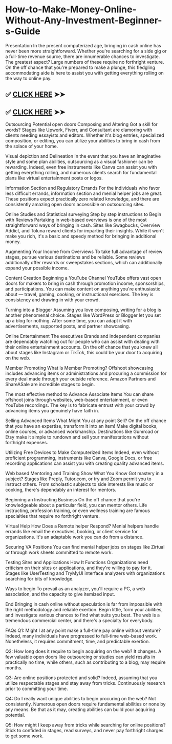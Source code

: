 # How-to-Make-Money-Online-Without-Any-Investment-Beginner-s-Guide
Presentation
In the present computerized age, bringing in cash online has never been more straightforward. Whether you're searching for a side gig or a full-time revenue source, there are innumerable chances to investigate. The greatest aspect? Large numbers of these require no forthright venture. On the off chance that you're prepared to make a plunge, this fledgling accommodating aide is here to assist you with getting everything rolling on the way to online pay.

## ✅ [CLICK HERE]([https://unique.giftcardshopzone.com/robloxgiftcard/roblsidkh-klasf-ej-sdfkief.html](https://www.profitablecpmrate.com/zw2yf7p006?key=2c91ae0e67d64ab45764195c0c750e61)) ➤➤

## ✅ [CLICK HERE]([https://unique.giftcardshopzone.com/robloxgiftcard/roblsidkh-klasf-ej-sdfkief.html](https://www.profitablecpmrate.com/zw2yf7p006?key=2c91ae0e67d64ab45764195c0c750e61)) ➤➤

Outsourcing Potential open doors
Composing and Altering
Got a skill for words? Stages like Upwork, Fiverr, and Consultant are clamoring with clients needing essayists and editors. Whether it's blog entries, specialized composition, or editing, you can utilize your abilities to bring in cash from the solace of your home.

Visual depiction and Delineation
In the event that you have an imaginative style and some plan abilities, outsourcing as a visual fashioner can be rewarding. Indeed, even free instruments like Canva can assist you with getting everything rolling, and numerous clients search for fundamental plans like virtual entertainment posts or logos.

Information Section and Regulatory Errands
For the individuals who favor less difficult errands, information section and menial helper jobs are great. These positions expect practically zero related knowledge, and there are consistently amazing open doors accessible on outsourcing sites.

Online Studies and Statistical surveying
Step by step instructions to Begin with Reviews
Partaking in web-based overviews is one of the most straightforward ways of bringing in cash. Sites like Swagbucks, Overview Addict, and Toluna reward clients for imparting their insights. While it won't make you rich, it's a basic and speedy method for bringing in additional money.

Augmenting Your Income from Overviews
To take full advantage of review stages, pursue various destinations and be reliable. Some reviews additionally offer rewards or sweepstakes sections, which can additionally expand your possible income.

Content Creation
Beginning a YouTube Channel
YouTube offers vast open doors for makers to bring in cash through promotion income, sponsorships, and participations. You can make content on anything you're enthusiastic about — travel, gaming, cooking, or instructional exercises. The key is consistency and drawing in with your crowd.

Turning into a Blogger
Assuming you love composing, writing for a blog is another phenomenal choice. Stages like WordPress or Blogger let you set up a blog for nothing. After some time, you can adapt it with advertisements, supported posts, and partner showcasing.

Online Entertainment The executives
Brands and independent companies are dependably watching out for people who can assist with dealing with their online entertainment accounts. On the off chance that you knew all about stages like Instagram or TikTok, this could be your door to acquiring on the web.

Member Promoting
What Is Member Promoting?
Offshoot showcasing includes advancing items or administrations and procuring a commission for every deal made through your outside reference. Amazon Partners and ShareASale are incredible stages to begin.

The most effective method to Advance Associate Items
You can share offshoot joins through websites, web-based entertainment, or even YouTube recordings. The key is to fabricate entrust with your crowd by advancing items you genuinely have faith in.

Selling Advanced Items
What Might You at any point Sell?
On the off chance that you have an expertise, transform it into an item! Make digital books, online courses, or advanced workmanship. Destinations like Gumroad or Etsy make it simple to rundown and sell your manifestations without forthright expenses.

Utilizing Free Devices to Make Computerized Items
Indeed, even without proficient programming, instruments like Canva, Google Docs, or free recording applications can assist you with creating quality advanced items.

Web based Mentoring and Training
Show What You Know
Got mastery in a subject? Stages like Preply, Tutor.com, or try and Zoom permit you to instruct others. From scholastic subjects to side interests like music or cooking, there's dependably an interest for mentors.

Beginning an Instructing Business
On the off chance that you're knowledgeable about a particular field, you can mentor others. Life instructing, profession training, or even wellness training are famous specialties that require no forthright venture.

Virtual Help
How Does a Remote helper Respond?
Menial helpers handle errands like email the executives, booking, or client service for organizations. It's an adaptable work you can do from a distance.

Securing VA Positions
You can find menial helper jobs on stages like Zirtual or through work sheets committed to remote work.

Testing Sites and Applications
How It Functions
Organizations need criticism on their sites or applications, and they're willing to pay for it. Stages like UserTesting and TryMyUI interface analyzers with organizations searching for bits of knowledge.

Ways to begin
To prevail as an analyzer, you'll require a PC, a web association, and the capacity to give itemized input.

End
Bringing in cash online without speculation is far from impossible with the right methodology and reliable exertion. Begin little, form your abilities, and investigate various chances to find what suits you best. The web is a tremendous commercial center, and there's a specialty for everybody.

FAQs
Q1: Might I at any point make a full-time pay online without venture?
Indeed, many individuals have progressed to full-time web-based work. Nonetheless, it requires commitment, time, and predictable exertion.

Q2: How long does it require to begin acquiring on the web?
It changes. A few valuable open doors like outsourcing or studies can yield results in practically no time, while others, such as contributing to a blog, may require months.

Q3: Are online positions protected and solid?
Indeed, assuming that you utilize respectable stages and stay away from tricks. Continuously research prior to committing your time.

Q4: Do I really want unique abilities to begin procuring on the web?
Not consistently. Numerous open doors require fundamental abilities or none by any means. Be that as it may, creating abilities can build your acquiring potential.

Q5: How might I keep away from tricks while searching for online positions?
Stick to confided in stages, read surveys, and never pay forthright charges to get some work.
